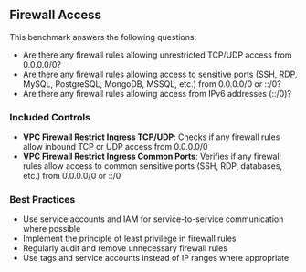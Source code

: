 ## Firewall Access

This benchmark answers the following questions:

- Are there any firewall rules allowing unrestricted TCP/UDP access from 0.0.0.0/0?
- Are there any firewall rules allowing access to sensitive ports (SSH, RDP, MySQL, PostgreSQL, MongoDB, MSSQL, etc.) from 0.0.0.0/0 or ::/0?
- Are there any firewall rules allowing access from IPv6 addresses (::/0)?

### Included Controls

- **VPC Firewall Restrict Ingress TCP/UDP**: Checks if any firewall rules allow inbound TCP or UDP access from 0.0.0.0/0
- **VPC Firewall Restrict Ingress Common Ports**: Verifies if any firewall rules allow access to common sensitive ports (SSH, RDP, databases, etc.) from 0.0.0.0/0 or ::/0

### Best Practices
- Use service accounts and IAM for service-to-service communication where possible
- Implement the principle of least privilege in firewall rules
- Regularly audit and remove unnecessary firewall rules
- Use tags and service accounts instead of IP ranges where appropriate 